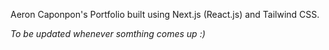 Aeron Caponpon's Portfolio built using Next.js (React.js) and Tailwind CSS.

_To be updated whenever somthing comes up :)_
